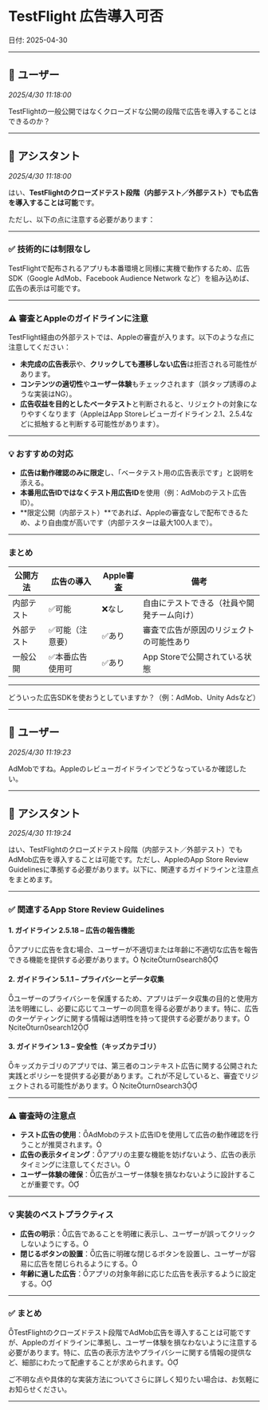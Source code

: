 # TestFlight 広告導入可否

日付: 2025-04-30

---

## 👤 ユーザー
*2025/4/30 11:18:00*

TestFlightの一般公開ではなくクローズドな公開の段階で広告を導入することはできるのか？

---

## 🤖 アシスタント
*2025/4/30 11:18:00*

はい、**TestFlightのクローズドテスト段階（内部テスト／外部テスト）でも広告を導入することは可能**です。

ただし、以下の点に注意する必要があります：

---

### ✅ **技術的には制限なし**
TestFlightで配布されるアプリも本番環境と同様に実機で動作するため、広告SDK（Google AdMob、Facebook Audience Network など）を組み込めば、広告の表示は可能です。

---

### ⚠️ **審査とAppleのガイドラインに注意**
TestFlight経由の外部テストでは、Appleの審査が入ります。以下のような点に注意してください：

- **未完成の広告表示**や、**クリックしても遷移しない広告**は拒否される可能性があります。
- **コンテンツの適切性**や**ユーザー体験**もチェックされます（誤タップ誘導のような実装はNG）。
- **広告収益を目的としたベータテスト**と判断されると、リジェクトの対象になりやすくなります（AppleはApp Storeレビューガイドライン 2.1、2.5.4などに抵触すると判断する可能性があります）。

---

### 💡 **おすすめの対応**
- **広告は動作確認のみに限定**し、「ベータテスト用の広告表示です」と説明を添える。
- **本番用広告IDではなくテスト用広告ID**を使用（例：AdMobのテスト広告ID）。
- **限定公開（内部テスト）**であれば、Appleの審査なしで配布できるため、より自由度が高いです（内部テスターは最大100人まで）。

---

### まとめ

| 公開方法 | 広告の導入 | Apple審査 | 備考 |
|----------|------------|------------|------|
| 内部テスト | ✅可能 | ❌なし | 自由にテストできる（社員や開発チーム向け） |
| 外部テスト | ✅可能（注意要） | ✅あり | 審査で広告が原因のリジェクトの可能性あり |
| 一般公開 | ✅本番広告使用可 | ✅あり | App Storeで公開されている状態 |

---

どういった広告SDKを使おうとしていますか？（例：AdMob、Unity Adsなど）

---

## 👤 ユーザー
*2025/4/30 11:19:23*

AdMobですね。Appleのレビューガイドラインでどうなっているか確認したい。

---

## 🤖 アシスタント
*2025/4/30 11:19:24*

はい、TestFlightのクローズドテスト段階（内部テスト／外部テスト）でもAdMob広告を導入することは可能です。ただし、AppleのApp Store Review Guidelinesに準拠する必要があります。以下に、関連するガイドラインと注意点をまとめます。

---

### ✅ 関連するApp Store Review Guidelines

#### 1. **ガイドライン 2.5.18 – 広告の報告機能**
アプリに広告を含む場合、ユーザーが不適切または年齢に不適切な広告を報告できる機能を提供する必要があります。 citeturn0search8

#### 2. **ガイドライン 5.1.1 – プライバシーとデータ収集**
ユーザーのプライバシーを保護するため、アプリはデータ収集の目的と使用方法を明確にし、必要に応じてユーザーの同意を得る必要があります。特に、広告のターゲティングに関する情報は透明性を持って提供する必要があります。 citeturn0search12

#### 3. **ガイドライン 1.3 – 安全性（キッズカテゴリ）**
キッズカテゴリのアプリでは、第三者のコンテキスト広告に関する公開された実践とポリシーを提供する必要があります。これが不足していると、審査でリジェクトされる可能性があります。 citeturn0search3

---

### ⚠️ 審査時の注意点

- **テスト広告の使用**：AdMobのテスト広告IDを使用して広告の動作確認を行うことが推奨されます。
- **広告の表示タイミング**：アプリの主要な機能を妨げないよう、広告の表示タイミングに注意してください。
- **ユーザー体験の確保**：広告がユーザー体験を損なわないように設計することが重要です。

---

### 💡 実装のベストプラクティス

- **広告の明示**：広告であることを明確に表示し、ユーザーが誤ってクリックしないようにする。
- **閉じるボタンの設置**：広告に明確な閉じるボタンを設置し、ユーザーが容易に広告を閉じられるようにする。
- **年齢に適した広告**：アプリの対象年齢に応じた広告を表示するように設定する。

---

### ✅ まとめ

TestFlightのクローズドテスト段階でAdMob広告を導入することは可能ですが、Appleのガイドラインに準拠し、ユーザー体験を損なわないように注意する必要があります。特に、広告の表示方法やプライバシーに関する情報の提供など、細部にわたって配慮することが求められます。

ご不明な点や具体的な実装方法についてさらに詳しく知りたい場合は、お気軽にお知らせください。

---
